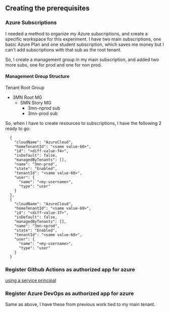 ## Creating the prerequisites

### Azure Subscriptions
I needed a method to organize my Azure subscriptions, and create a specific workspace for this experiment. I have two main subscriptions, one basic Azure Plan and one student subscription, which saves me money but I can't add subscriptions with that sub as the root tenant.

So, I create a management group in my main subscription, and added two more subs, one for prod and one for non prod.

#### Management Group Structure
Tenant Root Group
- 3MN Root MG
    - SMN Story MG
        - 3mn-nprod sub
        - 3mn-prod sub
        
So, when I have to create resources to subscriptions, I have the following 2 ready to go:
```
  {
    "cloudName": "AzureCloud",
    "homeTenantId": "<same value-60>",
    "id": "<diff-value-f4>",
    "isDefault": false,
    "managedByTenants": [],
    "name": "3mn-prod",
    "state": "Enabled",
    "tenantId": "<same value-60>",
    "user": {
      "name": "<my-username>",
      "type": "user"
    }
  },
  {
    "cloudName": "AzureCloud",
    "homeTenantId": "<same value-60>",
    "id": "<diff-value-37>",
    "isDefault": false,
    "managedByTenants": [],
    "name": "3mn-nprod",
    "state": "Enabled",
    "tenantId": "<same value-60>",
    "user": {
      "name": "<my-username>",
      "type": "user"
    }
  }
```

### Register Github Actions as authorized app for azure
[using a service principal](https://docs.microsoft.com/en-us/azure/developer/github/connect-from-azure?tabs=azure-portal%2Cwindows#create-an-azure-active-directory-application-and-service-principal)

### Register Azure DevOps as authorized app for azure
Same as above, I have these from previous work tied to my main tenant.
